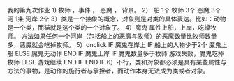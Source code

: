 我的第九次作业
1)
牧师 ，事件 ， 恶魔 ， 背景。
2）
船 1个
牧师 3个
恶魔 3个 河 1条
河岸 2个
3）类是一个抽象的概念，对象则是对类的具体表达。比如：动物是一个类，而猫就是这个类的一个对象了。 
4）魔鬼
属性上船，上岸，吃掉牧师。
方法如果任何一个河岸（包括船上的恶魔与牧师）的恶魔数量比牧师数量多，恶魔就会吃掉牧师。
5）onclick
IF 魔鬼在岸上 IF 船上的人物少于2个 魔鬼上船 ELSE 魔鬼无动作
END 
IF 魔鬼上岸 IF 魔鬼数量多于牧师 游戏失败，魔鬼吃掉牧师 ELSE 游戏继续 END IF
END IF
6）不行，类和对象都必须是具有某些属性与方法的事物，是动作的施行者与承担者，而动作本身无法成为类或者对象。
